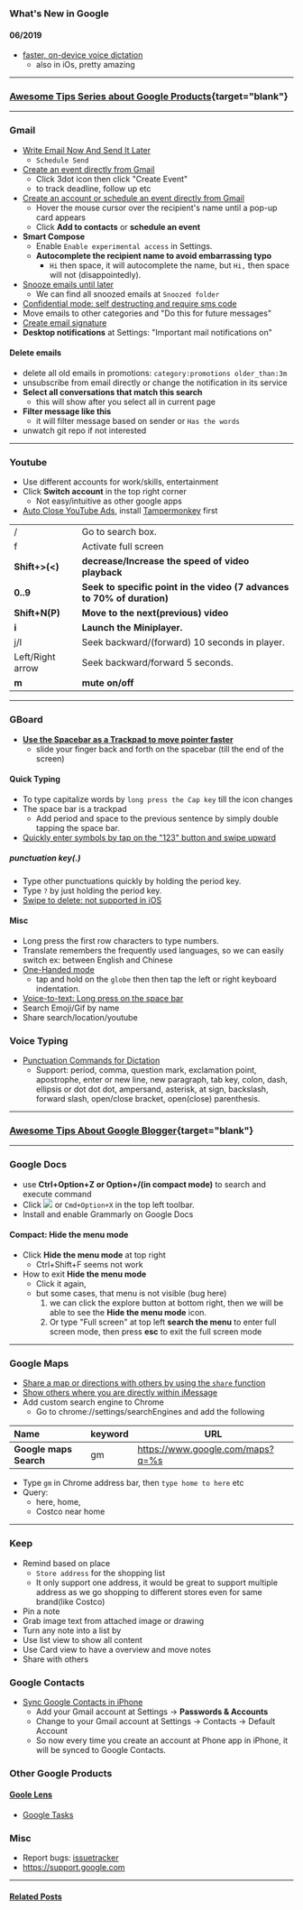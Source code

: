 <!-- SD: 
Tips about how to effectively use Google products: like Chrome, Gmail, GBoard, Youtube, Blogger, Google Maps.
-->

### What's New in Google
#### 06/2019
- [faster, on-device voice dictation](https://www.xda-developers.com/gboard-on-device-voice-dictation-pixel-phones/)
  - also in iOs, pretty amazing

---

### [Awesome Tips Series about Google Products](/search/label/Google_Series){target="blank"}
<script src="/feeds/posts/default/-/Google_Series?orderby=updated&amp;alt=json-in-script&amp;callback=series&amp;max-results=20"></script>

---

<!-- Check here for Awesome Tips about [Chrome](/2018/06/awesome-tips-about-chrome.html) and [Google Blogger](/2019/06/awesome-tips-about-google-blogger.html) -->

### Gmail
- [Write Email Now And Send It Later](https://www.cnet.com/how-to/gmails-scheduling-tool-to-send-emails-later-keeps-you-from-being-an-enormous-jackass/)
  - `Schedule Send`
- [Create an event directly from Gmail](https://www.lifewire.com/create-a-google-calendar-event-from-a-message-in-gmail-1172093)
  - Click 3dot icon then click "Create Event"
  - to track deadline, follow up etc
- [Create an account or schedule an event directly from Gmail](https://webapps.stackexchange.com/questions/11699/in-gmail-how-do-i-create-a-contact-from-a-recipient-of-an-email)
  - Hover the mouse cursor over the recipient's name until a pop-up card appears
  - Click **Add to contacts** or **schedule an event**
- **Smart Compose**
  - Enable `Enable experimental access` in Settings.
  - **Autocomplete the recipient name to avoid embarrassing typo**
    - `Hi` then space, it will autocomplete the name, but `Hi,` then space will not (disappointedly).
- [Snooze emails until later](https://support.google.com/mail/answer/7622010)
  - We can find all snoozed emails at `Snoozed folder`
- [Confidential mode: self destructing and require sms code](https://techcrunch.com/2018/04/13/google-is-testing-self-destructing-emails-in-new-gmail/)
- Move emails to other categories and "Do this for future messages"
- [Create email signature](https://webapp.wisestamp.com)
- **Desktop notifications** at Settings: "Important mail notifications on"

#### Delete emails
- delete all old emails in promotions: `category:promotions older_than:3m`
- unsubscribe from email directly or change the notification in its service
- **Select all conversations that match this search**
  - this will show after you select all in current page
- **Filter message like this**
  - it will filter message based on sender or `Has the words`
- unwatch git repo if not interested

---

### Youtube
- Use different accounts for work/skills, entertainment
- Click **Switch account** in the top right corner
  - Not easy/intuitive as other google apps
- [Auto Close YouTube Ads](https://greasyfork.org/en/scripts/9165-auto-close-youtube-ads), install [Tampermonkey](https://chrome.google.com/webstore/detail/tampermonkey/dhdgffkkebhmkfjojejmpbldmpobfkfo) first

|                  |                                                                         |
|:---------------- |:----------------------------------------------------------------------- |
| /                | Go to search box.                                                       |
| f                | Activate full screen                                                    |
| **Shift+>(<)**   | **decrease/Increase the speed of video playback**                       |
| **0..9**         | **Seek to specific point in the video (7 advances to 70% of duration)** |
| **Shift+N(P)**   | **Move to the next(previous) video**                                    |
| **i**            | **Launch the Miniplayer.**                                              |
| j/l              | Seek backward/(forward) 10 seconds in player.                           |
| Left/Right arrow | Seek backward/forward 5 seconds.                                        |
| **m**            | **mute on/off**                                                         | 

---

### GBoard
- [**Use the Spacebar as a Trackpad to move pointer faster**](https://ios.gadgethacks.com/how-to/20-tips-help-you-master-gboard-for-iphone-0182301/)
  - slide your finger back and forth on the spacebar (till the end of the screen)

#### Quick Typing
- To type capitalize words by `long press the Cap key`  till the icon changes
- The space bar is a trackpad
  - Add period and space to the previous sentence by simply double tapping the space bar.
- [Quickly enter symbols by tap on the "123" button and swipe upward](https://www.hongkiat.com/blog/new-gboard-features/)

##### punctuation key(.)
- Type other punctuations quickly by holding the period key.
- Type `?` by just holding the period key.
- [Swipe to delete: not supported in iOS](https://www.reddit.com/r/Android/comments/7aammm/gboards_quick_delete_swipe_gesture_for_typed/)

#### Misc
- Long press the first row characters to type numbers.
- Translate remembers the frequently used languages, so we can easily switch ex: between English and Chinese
- [One-Handed mode](https://www.iphoneincanada.ca/app-store/gboard-ios-one-handed-keyboard-ios-11/)
  - tap and hold on the `globe` then then tap the left or right keyboard indentation.
- [Voice-to-text: Long press on the space bar](https://mashtips.com/best-google-keyboard-iphone-features/)
- Search Emoji/Gif by name
- Share search/location/youtube


### Voice Typing
- [Punctuation Commands for Dictation](http://thedroidlawyer.com/2018/02/punctuation-commands-for-dictation-in-voice-to-text-for-android/)
  - Support: period, comma, question mark, exclamation point, apostrophe, enter or new line, new paragraph, tab key, colon, dash, ellipsis or dot dot dot, ampersand, asterisk, at sign, backslash, forward slash, open/close bracket, open(close) parenthesis.

---

### [Awesome Tips About Google Blogger](/2019/06/awesome-tips-about-google-blogger.html){target="blank"}

---

### Google Docs
- use **Ctrl+Option+Z or Option+/(in compact mode)** to search and execute command
- Click ![](https://lh3.googleusercontent.com/vvhIoImkCw8IkwaKXKWIiYiCUlYihV-c-Igd6GLdeaYBBumgtolgE42VnVXbM_KYAA=w18-h18) or `Cmd+Option+X` in the top left toolbar.
- Install and enable Grammarly on Google Docs

#### Compact: Hide the menu mode
- Click **Hide the menu mode** at top right
  - Ctrl+Shift+F seems not work
- How to exit **Hide the menu mode**
  - Click it again, 
  - but some cases, that menu is not visible (bug here)
    1. we can click the explore button at bottom right, then we will be able to see the **Hide the menu mode** icon.
    2. Or type "Full screen" at top left **search the menu** to enter full screen mode, then press **esc** to exit the full screen mode

---

### Google Maps<a name="google_maps"></a>
- [Share a map or directions with others by using the `share` function](https://support.google.com/maps/answer/144361?co=GENIE.Platform%3DiOS)
- [Show others where you are directly within iMessage](https://support.google.com/maps/answer/7300880)
- Add custom search engine to Chrome
  - Go to chrome://settings/searchEngines and add the following

| Name                   | keyword | URL                                                                                                 |
|:---------------------- |:------- | --------------------------------------------------------------------------------------------------- |
| **Google maps Search** | gm      | https://www.google.com/maps?q=%s                                                                    |
- Type `gm` in Chrome address bar, then `type home to here` etc
- Query:
  - here, home, 
  - Costco near home

----

### Keep
- Remind based on place
  - `Store address` for the shopping list
  - It only support one address, it would be great to support multiple address as we go shopping to different stores even for same brand(like Costco)
- Pin a note
- Grab image text from attached image or drawing
- Turn any note into a list by 
- Use list view to show all content
- Use Card view to have a overview and move notes
- Share with others

### Google Contacts
- [Sync Google Contacts in iPhone](https://www.scrubly.com/blog/how-to-google-contacts/how-to-sync-google-contacts-with-the-iphone/)
  - Add your Gmail account at Settings -> **Passwords & Accounts**
  - Change to your Gmail account at Settings -> Contacts -> Default Account
  - So now every time you create an account at Phone app in iPhone, it will be synced to Google Contacts.

### Other Google Products
#### [Goole Lens](https://lens.google.com/)
- [Google Tasks](https://support.google.com/a/users/answer/9310341)

### Misc
- Report bugs: [issuetracker](https://issuetracker.google.com/)
- <https://support.google.com>

---
#### [Related Posts](/search/label/Google)<a name="related"></a>
<script src="/feeds/posts/default/-/Google?orderby=updated&amp;alt=json-in-script&amp;callback=weightedRandomRelatedPosts&amp;max-results=20"></script> 